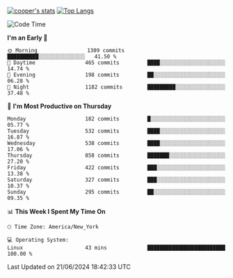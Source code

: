 [![cooper's stats](https://github-readme-stats-l2ak-km2n59e3j-coopjzs-projects.vercel.app/api?username=coopjz&count_private=true)](https://github.com/coopjz/github-readme-stats)
[![Top Langs](https://github-readme-stats-l2ak-km2n59e3j-coopjzs-projects.vercel.app/api/top-langs/?username=coopjz&count_private=true&langs_count=8&layout=compact&&hide=C)](https://github.com/coopjz/github-readme-stats)
<!--START_SECTION:waka-->
![Code Time](http://img.shields.io/badge/Code%20Time-36%20hrs%2059%20mins-blue)

**I'm an Early 🐤** 

```text
🌞 Morning                1309 commits        ██████████░░░░░░░░░░░░░░░   41.50 % 
🌆 Daytime                465 commits         ████░░░░░░░░░░░░░░░░░░░░░   14.74 % 
🌃 Evening                198 commits         ██░░░░░░░░░░░░░░░░░░░░░░░   06.28 % 
🌙 Night                  1182 commits        █████████░░░░░░░░░░░░░░░░   37.48 % 
```
📅 **I'm Most Productive on Thursday** 

```text
Monday                   182 commits         █░░░░░░░░░░░░░░░░░░░░░░░░   05.77 % 
Tuesday                  532 commits         ████░░░░░░░░░░░░░░░░░░░░░   16.87 % 
Wednesday                538 commits         ████░░░░░░░░░░░░░░░░░░░░░   17.06 % 
Thursday                 858 commits         ███████░░░░░░░░░░░░░░░░░░   27.20 % 
Friday                   422 commits         ███░░░░░░░░░░░░░░░░░░░░░░   13.38 % 
Saturday                 327 commits         ███░░░░░░░░░░░░░░░░░░░░░░   10.37 % 
Sunday                   295 commits         ██░░░░░░░░░░░░░░░░░░░░░░░   09.35 % 
```


📊 **This Week I Spent My Time On** 

```text
🕑︎ Time Zone: America/New_York

💻 Operating System: 
Linux                    43 mins             █████████████████████████   100.00 % 
```


 Last Updated on 21/06/2024 18:42:33 UTC
<!--END_SECTION:waka-->
